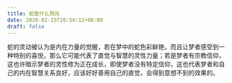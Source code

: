 ```yaml
---
title: 蛇是什么预兆
date: 2020-02-15T20:54:12+08:00
draft: false
---
```


蛇的灵动被认为是内在力量的觉醒，若在梦中的蛇色彩鲜艳，而且让梦者感受到一种特别的喜悦，那么它可能代表了直觉与智慧的灵性力量；若是梦者有宗教信仰，这也许暗示梦者的灵性修为正在成长，即使梦者没有特定信仰，这也代表梦者和自己的内在智慧关系良好，应该好好善用自己的直觉，会得到意想不到的效果的。<br>
